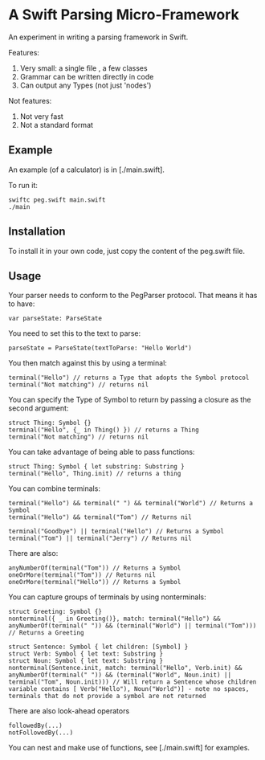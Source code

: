 A Swift Parsing Micro-Framework
===============================

An experiment in writing a parsing framework in Swift.

Features:

1. Very small: a single file [](./peg.swift), a few classes
2. Grammar can be written directly in code
3. Can output any Types (not just 'nodes')

Not features:

1. Not very fast
2. Not a standard format

Example
-------

An example (of a calculator) is in [./main.swift].

To run it:

    swiftc peg.swift main.swift
    ./main

Installation
------------

To install it in your own code, just copy the content of the peg.swift file.

Usage
-----

Your parser needs to conform to the PegParser protocol. That means it has to have:

    var parseState: ParseState

You need to set this to the text to parse:

    parseState = ParseState(textToParse: "Hello World")

You then match against this by using a terminal:

    terminal("Hello") // returns a Type that adopts the Symbol protocol
    terminal("Not matching") // returns nil

You can specify the Type of Symbol to return by passing a closure as the second argument:

    struct Thing: Symbol {}
    terminal("Hello", {_ in Thing() }) // returns a Thing
    terminal("Not matching") // returns nil

You can take advantage of being able to pass functions:

    struct Thing: Symbol { let substring: Substring }
    terminal("Hello", Thing.init) // returns a thing

You can combine terminals:

    terminal("Hello") && terminal(" ") && terminal("World") // Returns a Symbol
    terminal("Hello") && terminal("Tom") // Returns nil

    terminal("Goodbye") || terminal("Hello") // Returns a Symbol
    terminal("Tom") || terminal("Jerry") // Returns nil

There are also:

    anyNumberOf(terminal("Tom")) // Returns a Symbol
    oneOrMore(terminal("Tom")) // Returns nil
    oneOrMore(terminal("Hello")) // Returns a Symbol

You can capture groups of terminals by using nonterminals:

    struct Greeting: Symbol {}
    nonterminal({ _ in Greeting()}, match: terminal("Hello") && anyNumberOf(terminal(" ")) && (terminal("World") || terminal("Tom"))) // Returns a Greeting

    struct Sentence: Symbol { let children: [Symbol] }
    struct Verb: Symbol { let text: Substring }
    struct Noun: Symbol { let text: Substring }
    nonterminal(Sentence.init, match: terminal("Hello", Verb.init) && anyNumberOf(terminal(" ")) && (terminal("World", Noun.init) || terminal("Tom", Noun.init))) // Will return a Sentence whose children variable contains [ Verb("Hello"), Noun("World")] - note no spaces, terminals that do not provide a symbol are not returned

There are also look-ahead operators

    followedBy(...)
    notFollowedBy(...)

You can nest and make use of functions, see [./main.swift] for examples.

